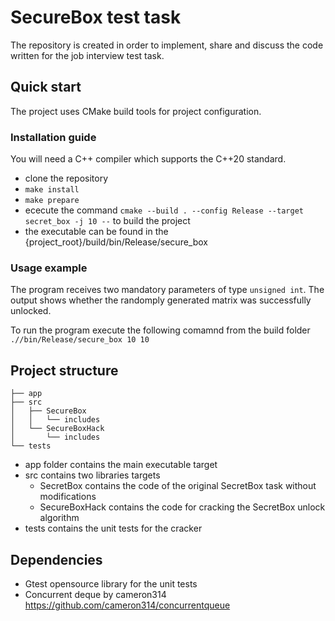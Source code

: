 # SecureBox test task

The repository is created in order to implement, share and discuss the code written for the job interview test task.

## Quick start

The project uses CMake build tools for project configuration.

### Installation guide

You will need a C++ compiler which supports the C++20 standard.

* clone the repository
* `make install`
* `make prepare`
* ececute the command `cmake --build . --config Release --target secret_box -j 10 --` to build the project
* the executable can be found in the {project_root}/build/bin/Release/secure_box

### Usage example

The program receives two mandatory parameters of type `unsigned int`. The output shows whether the randomply generated matrix was successfully unlocked.

To run the program execute the following comamnd from the build folder `.//bin/Release/secure_box 10 10`

## Project structure

```text
├── app
├── src
│   ├── SecureBox
│   │   └── includes
│   └── SecureBoxHack
│       └── includes
└── tests
```

* app folder contains the main executable target
* src contains two libraries targets
  * SecretBox contains the code of the original SecretBox task without modifications
  * SecureBoxHack contains the code for cracking the SecretBox unlock algorithm
* tests contains the unit tests for the cracker

## Dependencies

* Gtest opensource library for the unit tests
* Concurrent deque by cameron314 https://github.com/cameron314/concurrentqueue
